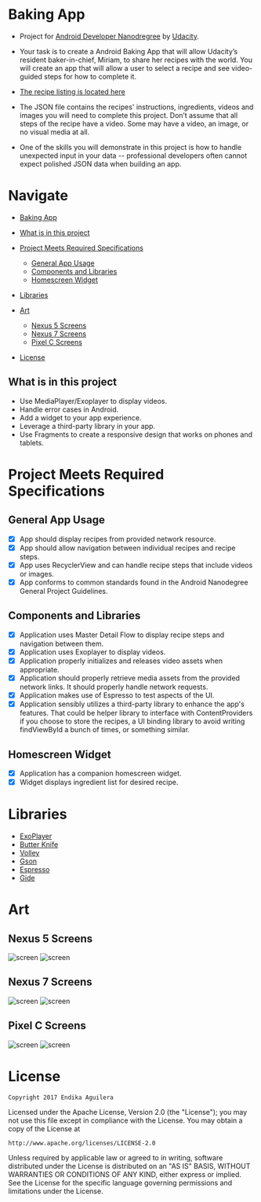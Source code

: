 # Baking App

- Project for [Android Developer Nanodregree](https://www.udacity.com/course/android-developer-nanodegree-by-google--nd801) by [Udacity](https://www.udacity.com/).

- Your task is to create a Android Baking App that will allow Udacity’s resident baker-in-chief, Miriam, to share her recipes with the world. You will create an app that will allow a user to select a recipe and see video-guided steps for how to complete it.

- [The recipe listing is located here](https://d17h27t6h515a5.cloudfront.net/topher/2017/May/59121517_baking/baking.json)

- The JSON file contains the recipes' instructions, ingredients, videos and images you will need to complete this project. Don’t assume that all steps of the recipe have a video. Some may have a video, an image, or no visual media at all.

- One of the skills you will demonstrate in this project is how to handle unexpected input in your data -- professional developers often cannot expect polished JSON data when building an app.

# Navigate

  - [Baking App](#baking-app)
  
  - [What is in this project](#what-is-in-this-project)
  
  - [Project Meets Required Specifications](#project-meets-required-specifications)
    - [General App Usage](#general-app-usage)
    - [Components and Libraries](#components-and-libraries)
    - [Homescreen Widget](#homescreen-widget)
    
 - [Libraries](#libraries)
 
 - [Art](#art)
    - [Nexus 5 Screens](#nexus-5-screens)
    - [Nexus 7 Screens](#nexus-7-screens)
    - [Pixel C Screens](#pixel-c-screens)
    
 - [License](#license)

## What is in this project

  - Use MediaPlayer/Exoplayer to display videos.
  - Handle error cases in Android.
  - Add a widget to your app experience.
  - Leverage a third-party library in your app.
  - Use Fragments to create a responsive design that works on phones and tablets.


# Project Meets Required Specifications

## General App Usage

  - [x] App should display recipes from provided network resource.
  - [x] App should allow navigation between individual recipes and recipe steps.
  - [x] App uses RecyclerView and can handle recipe steps that include videos or images.
  - [x] App conforms to common standards found in the Android Nanodegree General Project Guidelines.

## Components and Libraries

  - [x] Application uses Master Detail Flow to display recipe steps and navigation between them.
  - [x] Application uses Exoplayer to display videos.
  - [x] Application properly initializes and releases video assets when appropriate.
  - [x] Application should properly retrieve media assets from the provided network links. It should properly handle network requests.
  - [x] Application makes use of Espresso to test aspects of the UI.
  - [x] Application sensibly utilizes a third-party library to enhance the app's features. That could be helper library to interface with ContentProviders if you choose to store the recipes, a UI binding library to avoid writing findViewById a bunch of times, or something similar.

## Homescreen Widget

  - [x] Application has a companion homescreen widget.
  - [x] Widget displays ingredient list for desired recipe.
  
# Libraries
  - [ExoPlayer](https://github.com/google/ExoPlayer)
  - [Butter Knife](http://jakewharton.github.io/butterknife/)
  - [Volley](https://developer.android.com/training/volley/index.html)
  - [Gson](https://github.com/google/gson)
  - [Espresso](https://developer.android.com/training/testing/espresso/index.html)
  - [Gide](https://github.com/bumptech/glide)    
    
# Art

## Nexus 5 Screens
![screen](../master/art/nexus5_baking_app_portrait_poster.jpg)
![screen](../master/art/nexus5_baking_app_landscape_poster.jpg)

## Nexus 7 Screens
![screen](../master/art/nexus7_baking_app_portrait_poster.jpg)
![screen](../master/art/nexus7_baking_app_landscape_poster.jpg)

## Pixel C Screens
![screen](../master/art/pixelC_baking_app_portrait_poster.jpg)
![screen](../master/art/pixelC_baking_app_landscape_poster.jpg)

# License

```Copyright 2017 Endika Aguilera```

Licensed under the Apache License, Version 2.0 (the "License");
you may not use this file except in compliance with the License.
You may obtain a copy of the License at

    http://www.apache.org/licenses/LICENSE-2.0

Unless required by applicable law or agreed to in writing, software
distributed under the License is distributed on an "AS IS" BASIS,
WITHOUT WARRANTIES OR CONDITIONS OF ANY KIND, either express or implied.
See the License for the specific language governing permissions and
limitations under the License.
